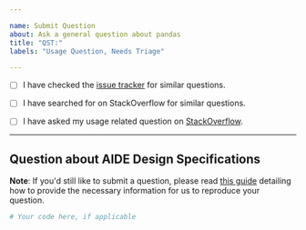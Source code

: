 ```yaml
---

name: Submit Question
about: Ask a general question about pandas
title: "QST:"
labels: "Usage Question, Needs Triage"

---
```


- [ ] I have checked the [issue tracker](../) for similar questions.

- [ ] I have searched for on StackOverflow for similar questions.

- [ ] I have asked my usage related question on [StackOverflow](https://stackoverflow.com).

---

## Question about AIDE Design Specifications

**Note**: If you'd still like to submit a question, please read [this guide](
https://matthewrocklin.com/blog/work/2018/02/28/minimal-bug-reports) detailing how to provide the necessary information for us to reproduce your question.

```python
# Your code here, if applicable

```
